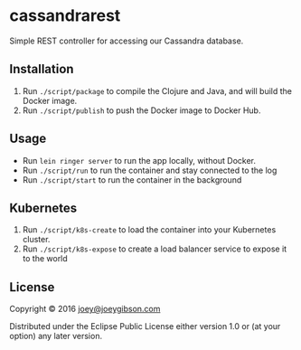 # cassandrarest

Simple REST controller for accessing our Cassandra database.

## Installation

1. Run `./script/package` to compile the Clojure and Java, and will build the Docker image.
2. Run `./script/publish` to push the Docker image to Docker Hub.

## Usage

* Run `lein ringer server` to run the app locally, without Docker.
* Run `./script/run` to run the container and stay connected to the log
* Run `./script/start` to run the container in the background

## Kubernetes

1. Run `./script/k8s-create` to load the container into your Kubernetes cluster.
2. Run `./script/k8s-expose` to create a load balancer service to expose it to the world

## License

Copyright © 2016 joey@joeygibson.com

Distributed under the Eclipse Public License either version 1.0 or (at
your option) any later version.
